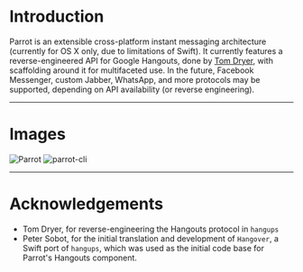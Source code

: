 # Introduction

Parrot is an extensible cross-platform instant messaging architecture (currently for OS X only, due to limitations of Swift). It currently features a reverse-engineered API for Google Hangouts, done by [Tom Dryer](https://github.com/tdryer/hangups), with scaffolding around it for multifaceted use. In the future, Facebook Messenger, custom Jabber, WhatsApp, and more protocols may be supported, depending on API availability (or reverse engineering).

----------
# Images
![Parrot](https://raw.githubusercontent.com/avaidyam/Parrot/master/Documentation/images/Parrot.png "Parrot")
![parrot-cli](https://raw.githubusercontent.com/avaidyam/Parrot/master/Documentation/images/parrot-cli.png "parrot-cli")

----------
# Acknowledgements
- Tom Dryer, for reverse-engineering the Hangouts protocol in `hangups`
- Peter Sobot, for the initial translation and development of `Hangover`, a Swift port of `hangups`, which was used as the initial code base for Parrot's Hangouts component.